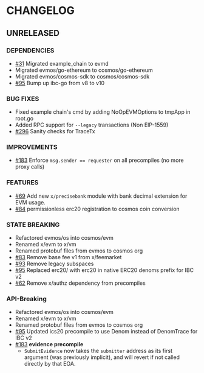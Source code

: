 # CHANGELOG

## UNRELEASED

### DEPENDENCIES

- [\#31](https://github.com/cosmos/evm/pull/31) Migrated example_chain to evmd
- Migrated evmos/go-ethereum to cosmos/go-ethereum
- Migrated evmos/cosmos-sdk to cosmos/cosmos-sdk
- [\#95](https://github.com/cosmos/evm/pull/95) Bump up ibc-go from v8 to v10

### BUG FIXES

- Fixed example chain's cmd by adding NoOpEVMOptions to tmpApp in root.go
- Added RPC support for `--legacy` transactions (Non EIP-1559)
- [\#296](https://github.com/cosmos/evm/pull/296) Sanity checks for TraceTx

### IMPROVEMENTS

- [\#183](https://github.com/cosmos/evm/pull/183) Enforce `msg.sender == requester` on
all precompiles (no more proxy calls)

### FEATURES

- [\#69](https://github.com/cosmos/evm/pull/69) Add new `x/precisebank` module with bank decimal extension for EVM usage.
- [\#84](https://github.com/cosmos/evm/pull/84) permissionless erc20 registration to cosmos coin conversion

### STATE BREAKING

- Refactored evmos/os into cosmos/evm
- Renamed x/evm to x/vm
- Renamed protobuf files from evmos to cosmos org
- [\#83](https://github.com/cosmos/evm/pull/83) Remove base fee v1 from x/feemarket
- [\#93](https://github.com/cosmos/evm/pull/93) Remove legacy subspaces
- [\#95](https://github.com/cosmos/evm/pull/95) Replaced erc20/ with erc20 in native ERC20 denoms prefix for IBC v2
- [\#62](https://github.com/cosmos/evm/pull/62) Remove x/authz dependency from precompiles

### API-Breaking

- Refactored evmos/os into cosmos/evm
- Renamed x/evm to x/vm
- Renamed protobuf files from evmos to cosmos org
- [\#95](https://github.com/cosmos/evm/pull/95) Updated ics20 precompile to use Denom instead of DenomTrace for IBC v2
- [\#183](https://github.com/cosmos/evm/pull/183) **evidence precompile**
    - `SubmitEvidence` now takes the `submitter` address as its first argument (was previously implicit),
and will revert if not called directly by that EOA.
